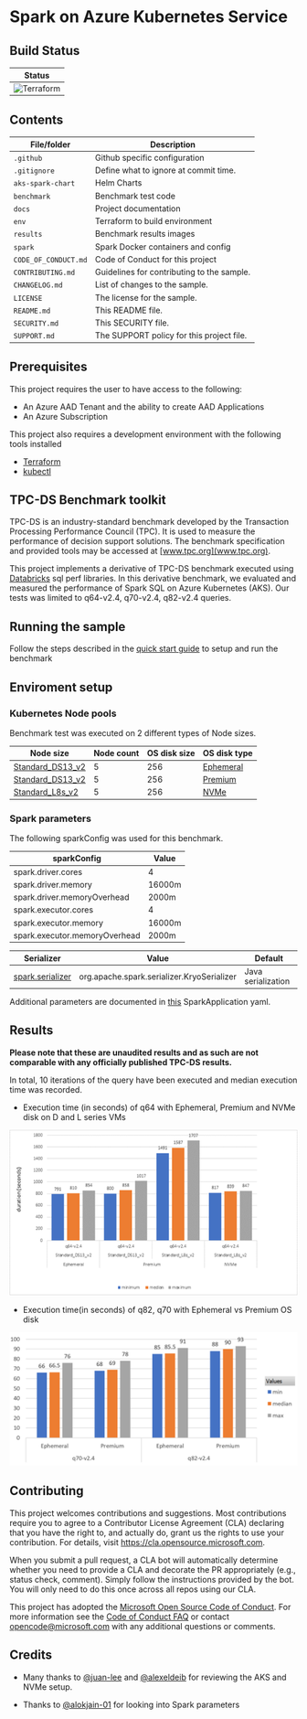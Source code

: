 # Spark on Azure Kubernetes Service

<!--
Guidelines on README format: https://review.docs.microsoft.com/help/onboard/admin/samples/concepts/readme-template?branch=master

Guidance on onboarding samples to docs.microsoft.com/samples: https://review.docs.microsoft.com/help/onboard/admin/samples/process/onboarding?branch=master

Taxonomies for products and languages: https://review.docs.microsoft.com/new-hope/information-architecture/metadata/taxonomies?branch=master
-->

## Build Status

| Status                                                                            |
| --------------------------------------------------------------------------------- |
| ![Terraform](https://github.com/Azure/spark-on-aks/workflows/Terraform/badge.svg) |

## Contents

| File/folder       | Description                                |
| ----------------- | ------------------------------------------ |
| `.github`         | Github specific configuration              |
| `.gitignore`      | Define what to ignore at commit time.      |
| `aks-spark-chart` | Helm Charts                                |
| `benchmark`       | Benchmark test code                        |
| `docs`            | Project documentation                      |
| `env`             | Terraform to build environment             |
| `results`         | Benchmark results images                   |
| `spark`           | Spark Docker containers and config         |
| `CODE_OF_CONDUCT.md` | Code of Conduct for this project        |
| `CONTRIBUTING.md` | Guidelines for contributing to the sample. |
| `CHANGELOG.md`    | List of changes to the sample.             |
| `LICENSE`         | The license for the sample.                |
| `README.md`       | This README file.                          |
| `SECURITY.md`     | This SECURITY file.                        |
| `SUPPORT.md`      | The SUPPORT policy for this project file.                         |
## Prerequisites

This project requires the user to have access to the following:

- An Azure AAD Tenant and the ability to create AAD Applications
- An Azure Subscription

This project also requires a development environment with the following tools installed

- [Terraform](https://learn.hashicorp.com/terraform/getting-started/install)
- [kubectl](https://kubernetes.io/docs/tasks/tools/install-kubectl/)
## TPC-DS Benchmark toolkit

TPC-DS is an industry-standard benchmark developed by the Transaction Processing Performance Council (TPC). It is used to measure the performance of decision support solutions. The benchmark specification and provided tools may be accessed at [www.tpc.org](www.tpc.org).

This project implements a derivative of TPC-DS benchmark executed using [Databricks](https://github.com/npoggi/spark-sql-perf/tree/spark-3_update) sql perf libraries. In this derivative benchmark, we evaluated and measured the performance of Spark SQL on Azure Kubernetes (AKS). Our tests was limited to q64-v2.4, q70-v2.4, q82-v2.4 queries.
## Running the sample

Follow the steps described in the [quick start guide](./docs/quick-start-guide.md) to setup and run the benchmark
## Enviroment setup 

### Kubernetes Node pools

Benchmark test was executed on 2 different types of Node sizes.

| Node size        | Node count | OS disk size | OS disk type |
|------------------|------------|--------------|--------------|
| [Standard_DS13_v2](https://docs.microsoft.com/en-us/azure/virtual-machines/dv2-dsv2-series-memory) | 5          | 256          | [Ephemeral](https://docs.microsoft.com/en-us/azure/virtual-machines/ephemeral-os-disks)    |
| [Standard_DS13_v2](https://docs.microsoft.com/en-us/azure/virtual-machines/dv2-dsv2-series-memory) | 5          | 256          | [Premium](https://docs.microsoft.com/en-us/azure/virtual-machines/disks-types#:~:text=Azure%20premium%20SSDs%20deliver%20high-performance%20and%20low-latency%20disk,Premium%20SSDs%20are%20suitable%20for%20mission-critical%20production%20applications.)      |
| [Standard_L8s_v2](https://docs.microsoft.com/en-us/azure/virtual-machines/lsv2-series?toc=/azure/virtual-machines/linux/toc.json&bc=/azure/virtual-machines/linux/breadcrumb/toc.json) | 5          | 256   | [NVMe](https://docs.microsoft.com/en-us/azure/virtual-machines/lsv2-series?toc=/azure/virtual-machines/linux/toc.json&bc=/azure/virtual-machines/linux/breadcrumb/toc.json) |        

### Spark parameters

The following sparkConfig was used for this benchmark.

| sparkConfig        | Value |
|--------------------|-------|
| spark.driver.cores | 4     |
| spark.driver.memory | 16000m |
| spark.driver.memoryOverhead | 2000m |
| spark.executor.cores | 4     |
| spark.executor.memory | 16000m |
| spark.executor.memoryOverhead | 2000m |

| Serializer       |  Value                                     | Default |
|------------------|--------------------------------------------|---------|
| [spark.serializer](https://spark.apache.org/docs/latest/tuning.html) | org.apache.spark.serializer.KryoSerializer | Java serialization |

Additional parameters are documented in [this](benchmark/spark-benchmark-test.yaml) SparkApplication yaml.

## Results

**Please note that these are unaudited results and as such are not comparable with any officially published TPC-DS results.**

In total, 10 iterations of the query have been executed and median execution time was recorded.

- Execution time (in seconds) of q64 with Ephemeral, Premium and NVMe disk on D and L series VMs

![q64 results](./results/q64-result.PNG)

- Execution time(in seconds) of q82, q70 with Ephemeral vs Premium OS disk

![q64 results](./results/q82-q70-result.PNG)

## Contributing

This project welcomes contributions and suggestions. Most contributions require you to agree to a
Contributor License Agreement (CLA) declaring that you have the right to, and actually do, grant us
the rights to use your contribution. For details, visit https://cla.opensource.microsoft.com.

When you submit a pull request, a CLA bot will automatically determine whether you need to provide
a CLA and decorate the PR appropriately (e.g., status check, comment). Simply follow the instructions
provided by the bot. You will only need to do this once across all repos using our CLA.

This project has adopted the [Microsoft Open Source Code of Conduct](https://opensource.microsoft.com/codeofconduct/).
For more information see the [Code of Conduct FAQ](https://opensource.microsoft.com/codeofconduct/faq/) or
contact [opencode@microsoft.com](mailto:opencode@microsoft.com) with any additional questions or comments.

## Credits

- Many thanks to [@juan-lee](https://github.com/juan-lee) and [@alexeldeib](https://github.com/alexeldeib) for reviewing the AKS and NVMe setup.

- Thanks to [@alokjain-01](https://github.com/alokjain-01) for looking into Spark parameters 